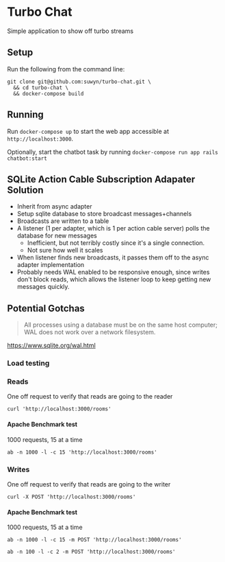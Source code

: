 # Turbo Chat

Simple application to show off turbo streams

## Setup

Run the following from the command line:

```
git clone git@github.com:suwyn/turbo-chat.git \
  && cd turbo-chat \
  && docker-compose build
```

## Running

Run `docker-compose up` to start the web app accessible at `http://localhost:3000`.

Optionally, start the chatbot task by running `docker-compose run app rails chatbot:start`

## SQLite Action Cable Subscription Adapater Solution

- Inherit from async adapter
- Setup sqlite database to store broadcast messages+channels
- Broadcasts are written to a table
- A listener (1 per adapter, which is 1 per action cable server) polls the database for new messages
  - Inefficient, but not terribly costly since it's a single connection.
  - Not sure how well it scales
- When listener finds new broadcasts, it passes them off to the async adapter implementation
- Probably needs WAL enabled to be responsive enough, since writes don't block reads, which allows the listener loop to keep getting new messages quickly.

## Potential Gotchas

> All processes using a database must be on the same host computer; WAL does not work over a network filesystem.

https://www.sqlite.org/wal.html

### Load testing

### Reads

One off request to verify that reads are going to the reader

`curl 'http://localhost:3000/rooms'`

#### Apache Benchmark test

1000 requests, 15 at a time

`ab -n 1000 -l -c 15 'http://localhost:3000/rooms'`

### Writes

One off request to verify that reads are going to the writer

`curl -X POST 'http://localhost:3000/rooms'`

#### Apache Benchmark test

1000 requests, 15 at a time

`ab -n 1000 -l -c 15 -m POST 'http://localhost:3000/rooms'`

`ab -n 100 -l -c 2 -m POST 'http://localhost:3000/rooms'`

